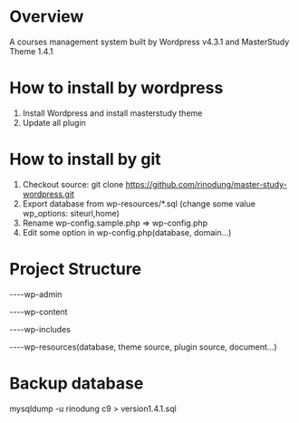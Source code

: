 # Overview
A courses management system built by Wordpress v4.3.1 and MasterStudy Theme 1.4.1

# How to install by wordpress
1. Install Wordpress and install masterstudy theme
2. Update all plugin

# How to install by git
1. Checkout source: git clone https://github.com/rinodung/master-study-wordpress.git
2. Export database from wp-resources/*.sql (change some value wp_options: siteurl,home)
3. Rename wp-config.sample.php => wp-config.php
4. Edit some option in wp-config.php(database, domain...)


# Project Structure
----wp-admin

----wp-content

----wp-includes

----wp-resources(database, theme source, plugin source, document...)

# Backup database
mysqldump  -u rinodung c9 > version1.4.1.sql  
